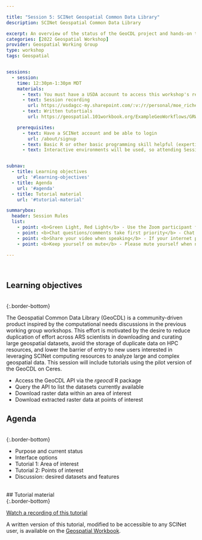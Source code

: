 ```yaml
---

title: "Session 5: SCINet Geospatial Common Data Library"
description: SCINet Geospatial Common Data Library

excerpt: An overview of the status of the GeoCDL project and hands-on tutorials showcasing its features
categories: [2022 Geospatial Workshop]  
provider: Geospatial Working Group
type: workshop
tags: Geospatial


sessions:
  - session: 
    time: 12:30pm-1:30pm MDT
    materials: 
      - text: You must have a USDA account to access this workshop's recordings.
      - text: Session recording
        url: https://usdagcc-my.sharepoint.com/:v:/r/personal/moe_richert_usda_gov/Documents/Stream%20Migrated%20Videos/SCINet%20Geospatial%20Working%20Group%20Workshop%202022%20-%20Session%205%20-%20SCINet%20Geospatial%20Common%20Data%20Library-20221101_030251.mp4?csf=1&web=1&e=ZcaRJE&nav=eyJyZWZlcnJhbEluZm8iOnsicmVmZXJyYWxBcHAiOiJTdHJlYW1XZWJBcHAiLCJyZWZlcnJhbFZpZXciOiJTaGFyZURpYWxvZy1MaW5rIiwicmVmZXJyYWxBcHBQbGF0Zm9ybSI6IldlYiIsInJlZmVycmFsTW9kZSI6InZpZXcifX0%3D
      - text: Written tutortials
        url: https://geospatial.101workbook.org/ExampleGeoWorkflows/GRWG22_GeoCDL_R

    prerequisites:
      - text: Have a SCINet account and be able to login 
        url: /about/signup
      - text: Basic R or other basic programming skill helpful (expertise not required). 
      - text: Interactive environments will be used, so attending Session 4 may be helpful. 


subnav:
  - title: Learning objectives
    url: '#learning-objectives'
  - title: Agenda
    url: '#agenda'
  - title: Tutorial material
    url: '#tutorial-material'

summarybox:
  header: Session Rules
  list:
    - point: <b>Green Light, Red Light</b> - Use the Zoom participant feedback indicators to show us if you are following along successfully as well as when you need help. To access participant feed back, click on the “Participants” icon to open the participants pane/window. Click the green “yes” to indicate that you are following along successfully, click the red “no” to indicate when you need help. Ideally, you will have either the red or green indicator displayed for yourself throughout the entire tutorial. We will pause every so often to work through solutions for participants displaying a red light.
    - point: <b>Chat questions/comments take first priority</b> - Chat your question/comments either to everyone (preferred) or to the chat moderator (Ryan Lucas) privately to have your question/comment read out loud anonymously. We will answer chat questions first and call on people who have written in the chat before we take questions from raised hands.
    - point: <b>Share your video when speaking</b> - If your internet plan/connectivity allows, please share your video when speaking.
    - point: <b>Keep yourself on mute</b> - Please mute yourself when not speaking.

---
```


<br>

## Learning objectives
<br>
{:.border-bottom}

The Geospatial Common Data Library (GeoCDL) is a community-driven product inspired by the computational needs discussions in the previous working group workshops. This effort is motivated by the desire to reduce duplication of effort across ARS scientists in downloading and curating large geospatial datasets, avoid the storage of duplicate data on HPC resources, and lower the barrier of entry to new users interested in leveraging SCINet computing resources to analyze large and complex geospatial data. This session will include tutorials using the pilot version of the GeoCDL on Ceres.

* Access the GeoCDL API via the *rgeocdl* R package 
* Query the API to list the datasets currently available
* Download raster data within an area of interest
* Download extracted raster data at points of interest

## Agenda
<br>
{:.border-bottom}

* Purpose and current status
* Interface options
* Tutorial 1: Area of interest
* Tutorial 2: Points of interest
* Discussion: desired datasets and features

<br>
## Tutorial material
<br>
{:.border-bottom}

[Watch a recording of this tutorial](https://usdagcc-my.sharepoint.com/:v:/r/personal/moe_richert_usda_gov/Documents/Stream%20Migrated%20Videos/SCINet%20Geospatial%20Working%20Group%20Workshop%202022%20-%20Session%205%20-%20SCINet%20Geospatial%20Common%20Data%20Library-20221101_030251.mp4?csf=1&web=1&e=ZcaRJE&nav=eyJyZWZlcnJhbEluZm8iOnsicmVmZXJyYWxBcHAiOiJTdHJlYW1XZWJBcHAiLCJyZWZlcnJhbFZpZXciOiJTaGFyZURpYWxvZy1MaW5rIiwicmVmZXJyYWxBcHBQbGF0Zm9ybSI6IldlYiIsInJlZmVycmFsTW9kZSI6InZpZXcifX0%3D)

A written version of this tutorial, modified to be accessible to any SCINet user,
is available on the [Geospatial Workbook](https://geospatial.101workbook.org/ExampleGeoWorkflows/GRWG22_GeoCDL_R).


<br>
